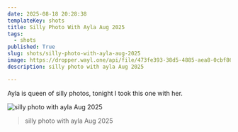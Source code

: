 ```yaml
---
date: 2025-08-18 20:28:38
templateKey: shots
title: Silly Photo With Ayla Aug 2025
tags:
  - shots
published: True
slug: shots/silly-photo-with-ayla-aug-2025
image: https://dropper.wayl.one/api/file/473fe393-38d5-4885-aea8-0cbf863ed365.png
description: silly photo with ayla Aug 2025

---
```


Ayla is queen of silly photos, tonight I took this one with her.

![silly photo with ayla Aug 2025](https://dropper.wayl.one/api/file/473fe393-38d5-4885-aea8-0cbf863ed365.png)

> silly photo with ayla Aug 2025
